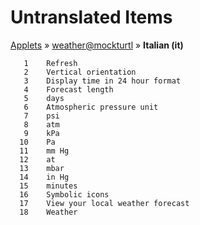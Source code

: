 # Untranslated Items
[Applets](../../../README.md) &#187; [weather@mockturtl](../README.md) &#187; **Italian (it)**

       1	Refresh
       2	Vertical orientation
       3	Display time in 24 hour format
       4	Forecast length
       5	days
       6	Atmospheric pressure unit
       7	psi
       8	atm
       9	kPa
      10	Pa
      11	mm Hg
      12	at
      13	mbar
      14	in Hg
      15	minutes
      16	Symbolic icons
      17	View your local weather forecast
      18	Weather
